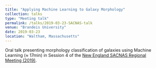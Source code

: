 ```yaml
---
title: "Applying Machine Learning to Galaxy Morphology"
collection: talks
type: "Meeting talk"
permalink: /talks/2019-03-23-SACNAS-talk
venue: "Brandeis University"
date: 2019-03-23
location: "Waltham, Massachusetts"
---
```


Oral talk presenting morphology classification of galaxies using Machine Learning (≈ 17min) in Session 4 of the [New England SACNAS Regional Meeting (2019)](https://sites.google.com/brandeis.edu/2019sacnas-brandeis/home?authuser=0).
